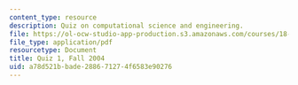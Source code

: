 ```yaml
---
content_type: resource
description: Quiz on computational science and engineering.
file: https://ol-ocw-studio-app-production.s3.amazonaws.com/courses/18-085-computational-science-and-engineering-i-fall-2008/a78d521bbade288671274f6583e90276_q118085f04.pdf
file_type: application/pdf
resourcetype: Document
title: Quiz 1, Fall 2004
uid: a78d521b-bade-2886-7127-4f6583e90276
---
```

